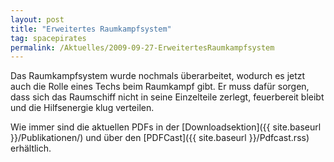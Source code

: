 ```yaml
---
layout: post
title: "Erweitertes Raumkampfsystem"
tag: spacepirates
permalink: /Aktuelles/2009-09-27-ErweitertesRaumkampfsystem
---
```


Das Raumkampfsystem wurde nochmals überarbeitet, wodurch es jetzt auch die Rolle eines Techs beim Raumkampf gibt. Er muss dafür sorgen, dass sich das Raumschiff nicht in seine Einzelteile zerlegt, feuerbereit bleibt und die Hilfsenergie klug verteilen.

Wie immer sind die aktuellen PDFs in der [Downloadsektion]({{ site.baseurl }}/Publikationen/) und über den [PDFCast]({{ site.baseurl }}/Pdfcast.rss) erhältlich.


